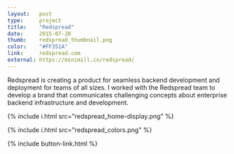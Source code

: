 ```yaml
---
layout:   post
type:     project
title:    "Redspread"
date:     2015-07-20
thumb:    redspread_thumbnail.png
color:    "#FF351A"
link:     redspread.com
external: https://minimill.co/redspread/
---
```


Redspread is creating a product for seamless backend development and deployment for teams of all sizes. I worked with the Redspread team to develop a brand that communicates challenging concepts about enterprise backend infrastructure and development.

{% include i.html src="redspread_home-display.png" %}

{% include i.html src="redspread_colors.png" %}

{% include button-link.html %}
